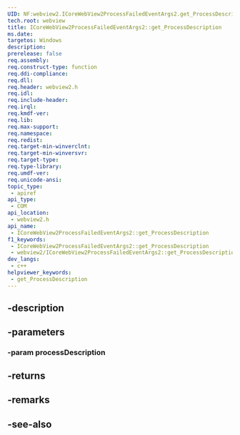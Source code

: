 ```yaml
---
UID: NF:webview2.ICoreWebView2ProcessFailedEventArgs2.get_ProcessDescription
tech.root: webview
title: ICoreWebView2ProcessFailedEventArgs2::get_ProcessDescription
ms.date: 
targetos: Windows
description: 
prerelease: false
req.assembly: 
req.construct-type: function
req.ddi-compliance: 
req.dll: 
req.header: webview2.h
req.idl: 
req.include-header: 
req.irql: 
req.kmdf-ver: 
req.lib: 
req.max-support: 
req.namespace: 
req.redist: 
req.target-min-winverclnt: 
req.target-min-winversvr: 
req.target-type: 
req.type-library: 
req.umdf-ver: 
req.unicode-ansi: 
topic_type:
 - apiref
api_type:
 - COM
api_location:
 - webview2.h
api_name:
 - ICoreWebView2ProcessFailedEventArgs2::get_ProcessDescription
f1_keywords:
 - ICoreWebView2ProcessFailedEventArgs2::get_ProcessDescription
 - webview2/ICoreWebView2ProcessFailedEventArgs2::get_ProcessDescription
dev_langs:
 - c++
helpviewer_keywords:
 - get_ProcessDescription
---
```


## -description

## -parameters

### -param processDescription

## -returns

## -remarks

## -see-also

